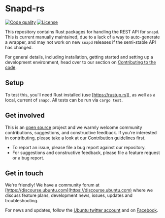 # Snapd-rs

[actions-image]: https://github.com/canonical/snapd-rs/actions/workflows/push.yaml/badge.svg
[actions-url]: https://github.com/canonical/snapd-rs/actions/workflows/push.yaml

[license-image]: https://img.shields.io/badge/License-MIT-blue.svg

[![Code quality][actions-image]][actions-url]
[![License][license-image]](LICENSE)

This repository contains Rust packages for handling the REST API for `snapd`. This is current manually maintained, due to a lack of a way to auto-generate a wrapper, and may not work on new `snapd` releases if the semi-stable API has changed. 

For general details, including installation, getting started and setting up a development environment, head over to our section on [Contributing to the code](CONTRIBUTING.md#contributing-to-the-code).

## Setup

To test this, you'll need Rust installed (use [https://rustup.rs]), as well as a local, current of `snapd`. All tests can be run via `cargo test`.

## Get involved

This is an [open source](LICENSE) project and we warmly welcome community contributions, suggestions, and constructive feedback. If you're interested in contributing, please take a look at our [Contribution guidelines](CONTRIBUTING.md) first.

- To report an issue, please file a bug report against our repository.
- For suggestions and constructive feedback, please file a feature request or a bug report.

## Get in touch

We're friendly! We have a community forum at [https://discourse.ubuntu.com](https://discourse.ubuntu.com) where we discuss feature plans, development news, issues, updates and troubleshooting.

For news and updates, follow the [Ubuntu twitter account](https://twitter.com/ubuntu) and on [Facebook](https://www.facebook.com/ubuntu).
